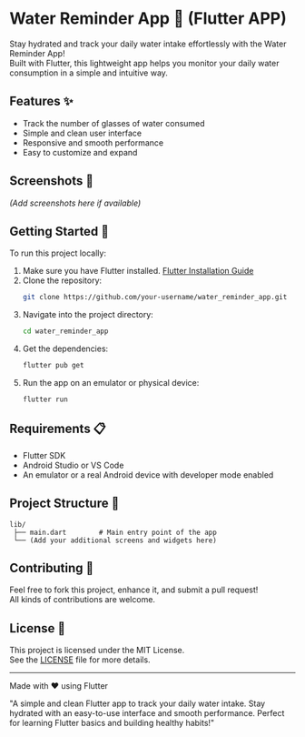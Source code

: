 # Water Reminder App 🚰 (Flutter APP)

Stay hydrated and track your daily water intake effortlessly with the Water Reminder App!  
Built with Flutter, this lightweight app helps you monitor your daily water consumption in a simple and intuitive way.

## Features ✨

- Track the number of glasses of water consumed
- Simple and clean user interface
- Responsive and smooth performance
- Easy to customize and expand

## Screenshots 📸

*(Add screenshots here if available)*

## Getting Started 🚀

To run this project locally:

1. Make sure you have Flutter installed. [Flutter Installation Guide](https://docs.flutter.dev/get-started/install)
2. Clone the repository:
   ```bash
   git clone https://github.com/your-username/water_reminder_app.git
   ```
3. Navigate into the project directory:
   ```bash
   cd water_reminder_app
   ```
4. Get the dependencies:
   ```bash
   flutter pub get
   ```
5. Run the app on an emulator or physical device:
   ```bash
   flutter run
   ```

## Requirements 📋

- Flutter SDK
- Android Studio or VS Code
- An emulator or a real Android device with developer mode enabled

## Project Structure 👢

```
lib/
 ├── main.dart        # Main entry point of the app
 └── (Add your additional screens and widgets here)
```

## Contributing 🤝

Feel free to fork this project, enhance it, and submit a pull request!  
All kinds of contributions are welcome.

## License 📄

This project is licensed under the MIT License.  
See the [LICENSE](LICENSE) file for more details.

---

Made with ❤️ using Flutter

"A simple and clean Flutter app to track your daily water intake. Stay hydrated with an easy-to-use interface and smooth performance. Perfect for learning Flutter basics and building healthy habits!"
